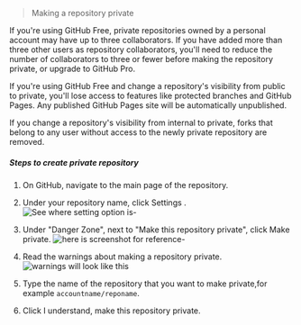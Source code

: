 >Making a repository private

If you're using GitHub Free, private repositories owned by a personal account may have up to three collaborators. If you have added more than three other users as repository collaborators, you'll need to reduce the number of collaborators to three or fewer before making the repository private, or upgrade to GitHub Pro.

If you're using GitHub Free and change a repository's visibility from public to private, you'll lose access to features like protected branches and GitHub Pages. Any published GitHub Pages site will be automatically unpublished.

If you change a repository's visibility from internal to private, forks that belong to any user without access to the newly private repository are removed.

##### Steps to create private repository

1. On GitHub, navigate to the main page of the repository.

2. Under your repository name, click Settings .
   ![See where setting option is-]()

3. Under "Danger Zone", next to "Make this repository private", click Make private.
   ![here is screenshot for reference-]()

4. Read the warnings about making a repository private.
   ![warnings will look like this]()

5. Type the name of the repository that you want to make private,for example 
   `accountname/reponame`.
   
6. Click I understand, make this repository private. 